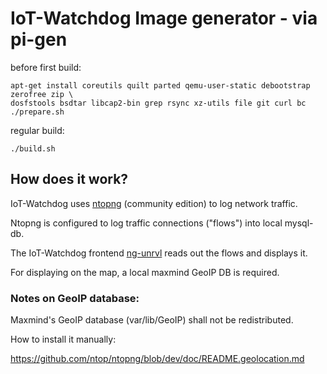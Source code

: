 # IoT-Watchdog Image generator - via pi-gen 

before first build:
```
apt-get install coreutils quilt parted qemu-user-static debootstrap zerofree zip \
dosfstools bsdtar libcap2-bin grep rsync xz-utils file git curl bc
./prepare.sh
```
regular build:
```
./build.sh
```
## How does it work?

IoT-Watchdog uses [ntopng](https://github.com/ntop/ntopng/blob/dev/doc/README.geolocation.md) (community edition) to log network traffic.

Ntopng is configured to log traffic connections ("flows") into local mysql-db.

The IoT-Watchdog frontend [ng-unrvl](https://github.com/IoT-Watchdog/ng-unrvl) reads out the flows and displays it.

For displaying on the map, a local maxmind GeoIP DB is required.

### Notes on GeoIP database:

Maxmind's GeoIP database (var/lib/GeoIP) shall not be redistributed.

How to install it manually:

https://github.com/ntop/ntopng/blob/dev/doc/README.geolocation.md
